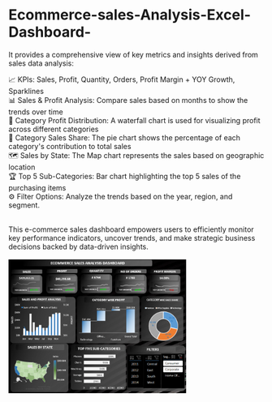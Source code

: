 # Ecommerce-sales-Analysis-Excel-Dashboard-
 It provides a comprehensive view of key metrics and insights derived from sales data analysis:

📈 KPIs: Sales, Profit, Quantity, Orders, Profit Margin + YOY Growth, Sparklines<br />
📊 Sales & Profit Analysis: Compare sales based on months to show the trends over time<br />
💸 Category Profit Distribution: A waterfall chart is used for visualizing profit across different categories<br />
🥧 Category Sales Share: The pie chart shows the percentage of each category's contribution to total sales<br />
🗺 Sales by State: The Map chart represents the sales based on geographic location<br />
🏆 Top 5 Sub-Categories: Bar chart highlighting the top 5 sales of the purchasing items <br />
⚙️ Filter Options: Analyze the trends based on the year, region, and segment.<br /><br />

This e-commerce sales dashboard empowers users to efficiently monitor key performance indicators, uncover trends, and make strategic business decisions backed by data-driven insights.<br /><br />
<img width="350" alt="CPG" src="Screenshot_Sales_DB.png">
